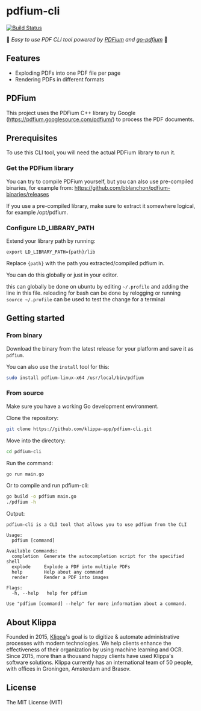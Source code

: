 # pdfium-cli

[![Build Status][build-status]][build-url]

[build-status]:https://github.com/klippa-app/pdfium-cli/workflows/Go/badge.svg

[build-url]:https://github.com/klippa-app/go-pdfium/actions

:rocket: *Easy to use PDF CLI tool powered by [PDFium](http://pdfium.org) and [go-pdfium](https://github.com/klippa-app/go-pdfium)* :rocket:

## Features

* Exploding PDFs into one PDF file per page
* Rendering PDFs in different formats

## PDFium

This project uses the PDFium C++ library by Google (https://pdfium.googlesource.com/pdfium/) to process the PDF
documents.

## Prerequisites

To use this CLI tool, you will need the actual PDFium library to run it.

### Get the PDFium library

You can try to compile PDFium yourself, but you can also use pre-compiled binaries, for example
from: https://github.com/bblanchon/pdfium-binaries/releases

If you use a pre-compiled library, make sure to extract it somewhere logical, for example /opt/pdfium.

### Configure LD_LIBRARY_PATH

Extend your library path by running:

`export LD_LIBRARY_PATH={path}/lib`

Replace `{path}` with the path you extracted/compiled pdfium in.

You can do this globally or just in your editor.

this can globally be done on ubuntu by editing `~/.profile`
and adding the line in this file. reloading for bash can be done by relogging or running `source ~/.profile` can be used
to test the change for a terminal

## Getting started

### From binary

Download the binary from the latest release for your platform and save it as `pdfium`.

You can also use the `install` tool for this:

```bash
sudo install pdfium-linux-x64 /usr/local/bin/pdfium
```

### From source

Make sure you have a working Go development environment.

Clone the repository:

```bash
git clone https://github.com/klippa-app/pdfium-cli.git
```

Move into the directory:

```bash
cd pdfium-cli
```

Run the command:

```bash
go run main.go
```

Or to compile and run pdfium-cli:

```bash
go build -o pdfium main.go
./pdfium -h
```

Output:

```text
pdfium-cli is a CLI tool that allows you to use pdfium from the CLI

Usage:
  pdfium [command]

Available Commands:
  completion  Generate the autocompletion script for the specified shell
  explode     Explode a PDF into multiple PDFs
  help        Help about any command
  render      Render a PDF into images

Flags:
  -h, --help   help for pdfium

Use "pdfium [command] --help" for more information about a command.
```

## About Klippa

Founded in 2015, [Klippa](https://www.klippa.com/en)'s goal is to digitize & automate administrative processes with
modern technologies. We help clients enhance the effectiveness of their organization by using machine learning and OCR.
Since 2015, more than a thousand happy clients have used Klippa's software solutions. Klippa currently has an
international team of 50 people, with offices in Groningen, Amsterdam and Brasov.

## License

The MIT License (MIT)

